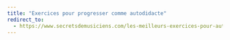 ```yaml
---
title: "Exercices pour progresser comme autodidacte"
redirect_to:
  - https://www.secretsdemusiciens.com/les-meilleurs-exercices-pour-autodidactes/
---
```

